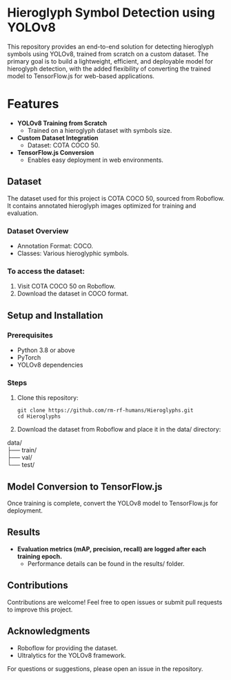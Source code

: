# Hieroglyph Symbol Detection using YOLOv8

This repository provides an end-to-end solution for detecting hieroglyph symbols using YOLOv8, trained from scratch on a custom dataset. The primary goal is to build a lightweight, efficient, and deployable model for hieroglyph detection, with the added flexibility of converting the trained model to TensorFlow.js for web-based applications.

# Features
	
 - **YOLOv8 Training from Scratch**
 	- Trained on a hieroglyph dataset with symbols size.
 - **Custom Dataset Integration**
	- Dataset: COTA COCO 50.
 - **TensorFlow.js Conversion**
   	- Enables easy deployment in web environments.

## Dataset

The dataset used for this project is COTA COCO 50, sourced from Roboflow. It contains annotated hieroglyph images optimized for training and evaluation.

### Dataset Overview
-	Annotation Format: COCO.
-	Classes: Various hieroglyphic symbols.

### To access the dataset:
1.	Visit COTA COCO 50 on Roboflow.
2.	Download the dataset in COCO format.

## Setup and Installation

### Prerequisites
-	Python 3.8 or above
-	PyTorch
-	YOLOv8 dependencies

### Steps
1.	Clone this repository:

		git clone https://github.com/rm-rf-humans/Hieroglyphs.git  
		cd Hieroglyphs  


2.    Download the dataset from Roboflow and place it in the data/ directory:

data/  
├── train/  
├── val/  
└── test/  


## Model Conversion to TensorFlow.js

Once training is complete, convert the YOLOv8 model to TensorFlow.js for deployment.

## Results
- **Evaluation metrics (mAP, precision, recall) are logged after each training epoch.**
	- Performance details can be found in the results/ folder.

## Contributions

Contributions are welcome! Feel free to open issues or submit pull requests to improve this project.

## Acknowledgments
- 	Roboflow for providing the dataset.
-	Ultralytics for the YOLOv8 framework.

For questions or suggestions, please open an issue in the repository.
